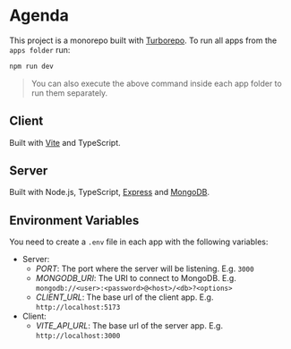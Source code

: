# Agenda

This project is a monorepo built with [Turborepo](https://turbo.build/). To run all apps from the `apps folder` run:

```bash
npm run dev
```

> You can also execute the above command inside each app folder to run them separately.

## Client
Built with [Vite](https://vitejs.dev/) and TypeScript.

## Server
Built with Node.js, TypeScript, [Express](https://expressjs.com/) and [MongoDB](https://www.mongodb.com/).

## Environment Variables
You need to create a `.env` file in each app with the following variables:

- Server:
    - *PORT*: The port where the server will be listening. E.g. `3000`
    - *MONGODB_URI*: The URI to connect to MongoDB. E.g. `mongodb://<user>:<password>@<host>/<db>?<options>`
    - *CLIENT_URL*: The base url of the client app. E.g. `http://localhost:5173`
- Client:
    - *VITE_API_URL*: The base url of the server app. E.g. `http://localhost:3000`
